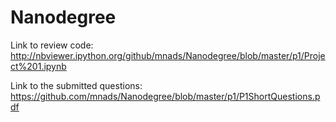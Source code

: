 # Nanodegree
Link to review code: http://nbviewer.ipython.org/github/mnads/Nanodegree/blob/master/p1/Project%201.ipynb

Link to the submitted questions: https://github.com/mnads/Nanodegree/blob/master/p1/P1ShortQuestions.pdf
